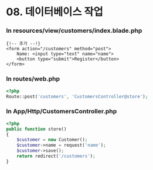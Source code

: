 # 08. 데이터베이스 작업

### In resources/view/customers/index.blade.php

```blade
{!-- 추가 --!}
<form action="/customers" method="post">
    Name: <input type="text" name="name">
    <button type="submit">Register</button>
</form>
```


### In routes/web.php
```php
<?php
Route::post('customers', 'CustomersController@store');
```

### In App/Http/CustomersController.php

```php
<?php
public function store()
{
    $customer = new Customer();
    $customer->name = request('name');
    $customer->save();
    return redirect('/customers');
}
```
